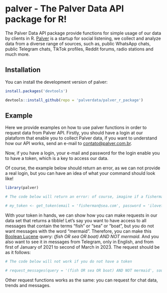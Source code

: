 
<!-- README.md is generated from README.Rmd. Please edit that file -->

# palver - The Palver Data API package for R!

<!-- badges: start -->
<!-- badges: end -->

The Palver Data API package provide functions for simple usage of our
data by clients in R. [Palver](https://www.palver.com.br/) is a startup
for social listening, we collect and analyze data from a diverse range
of sources, such as, public WhatsApp chats, public Telegram chats,
TikTok profiles, Reddit forums, radio stations and much more.

## Installation

You can install the development version of palver:

``` r
install.packages('devtools')

devtools::install_github(repo = 'palverdata/palver_r_package')
```

## Example

Here we provide examples on how to use palver functions in order to
request data from Palver API. Firstly, you should have a login at our
plataform that enable you to collect Palver data, if you want to
understand how our API works, send an e-mail to <contato@palver.com.br>.

Now, if you have a login, your e-mail and password for the login enable
you to have a token, which is a key to access our data.

Of course, the example below should return an error, as we can not
provide a real login, but you can have an idea of what your command
should look like!

``` r
library(palver)

# The code below will return an error: of course, imagine if a fisherman would have such obvious e-mail and password!

# my_token <- get_token(email = 'fisherman@sea.com', password = 'ilovefish')
```

With your token in hands, we can show how you can make requests in our
data set that returns a tibble! Let’s say you want to have access to all
messages that contain the terms “fish” or “sea” or “boat”, but you do
not want messages with the word “mermaid”. Therefore, you can make this
[Boolean
Lucene](https://solr.apache.org/guide/6_6/the-standard-query-parser.html)
query: *(fish OR sea OR boat) AND NOT mermaid*. And you also want to see
it in messages from Telegram, only in English, and from first of January
of 2021 to second of March in 2023. The request should be as it follows:

``` r
# The code below will not work if you do not have a token

# request_messages(query = '(fish OR sea OR boat) AND NOT mermaid', source = 'telegram', lang = 'en', startDate = '2021-01-01T00:00:00.000Z', endDate = '2023-03-02T23:59:59.000Z', token = my_token)
```

Other request functions works as the same: you can request for chat
data, trends and messages.
